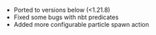 - Ported to versions below (<1.21.8)
- Fixed some bugs with nbt predicates
- Added more configurable particle spawn action